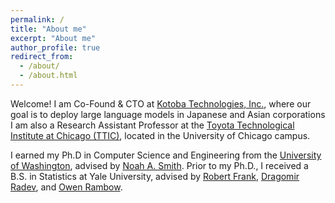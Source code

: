 ```yaml
---
permalink: /
title: "About me"
excerpt: "About me"
author_profile: true
redirect_from: 
  - /about/
  - /about.html
---
```


Welcome! I am Co-Found & CTO at [Kotoba Technologies, Inc.](https://kotoba.tech/en), where 
our goal is to deploy large language models in Japanese and Asian corporations
I am also a Research Assistant Professor at the [Toyota Technological Institute at Chicago (TTIC)](https://www.ttic.edu/), located in the University of Chicago campus.

I earned my Ph.D in Computer Science and Engineering from the [University of Washington](https://www.washington.edu/), advised by [Noah A. Smith](https://nasmith.github.io/).
Prior to my Ph.D., I received a B.S. in Statistics at Yale University, advised by [Robert Frank](https://bobfrank1.github.io/), [Dragomir Radev](http://www.cs.yale.edu/homes/radev/), and [Owen Rambow](https://owenrambow.com/).

